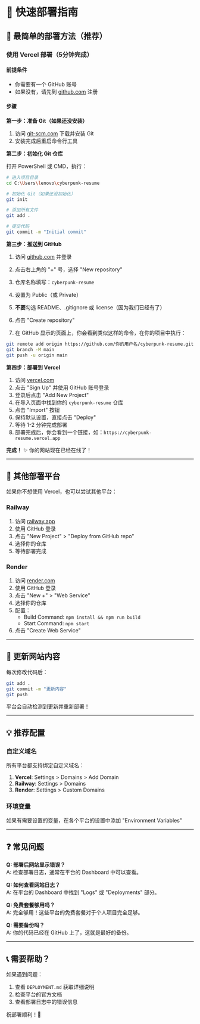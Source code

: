 # 🚀 快速部署指南

## 📌 最简单的部署方法（推荐）

### 使用 Vercel 部署（5分钟完成）

#### 前提条件
- 你需要有一个 GitHub 账号
- 如果没有，请先到 [github.com](https://github.com) 注册

#### 步骤

**第一步：准备 Git（如果还没安装）**

1. 访问 [git-scm.com](https://git-scm.com/download/win) 下载并安装 Git
2. 安装完成后重启命令行工具

**第二步：初始化 Git 仓库**

打开 PowerShell 或 CMD，执行：

```bash
# 进入项目目录
cd C:\Users\lenovo\cyberpunk-resume

# 初始化 Git（如果还没初始化）
git init

# 添加所有文件
git add .

# 提交代码
git commit -m "Initial commit"
```

**第三步：推送到 GitHub**

1. 访问 [github.com](https://github.com) 并登录
2. 点击右上角的 "+" 号，选择 "New repository"
3. 仓库名称填写：`cyberpunk-resume`
4. 设置为 Public（或 Private）
5. **不要**勾选 README、.gitignore 或 license（因为我们已经有了）
6. 点击 "Create repository"

7. 在 GitHub 显示的页面上，你会看到类似这样的命令，在你的项目中执行：

```bash
git remote add origin https://github.com/你的用户名/cyberpunk-resume.git
git branch -M main
git push -u origin main
```

**第四步：部署到 Vercel**

1. 访问 [vercel.com](https://vercel.com)
2. 点击 "Sign Up" 并使用 GitHub 账号登录
3. 登录后点击 "Add New Project"
4. 在导入页面中找到你的 `cyberpunk-resume` 仓库
5. 点击 "Import" 按钮
6. 保持默认设置，直接点击 "Deploy"
7. 等待 1-2 分钟完成部署
8. 部署完成后，你会看到一个链接，如：`https://cyberpunk-resume.vercel.app`

**完成！** ✨ 你的网站现在已经在线了！

---

## 🎯 其他部署平台

如果你不想使用 Vercel，也可以尝试其他平台：

### Railway

1. 访问 [railway.app](https://railway.app)
2. 使用 GitHub 登录
3. 点击 "New Project" > "Deploy from GitHub repo"
4. 选择你的仓库
5. 等待部署完成

### Render

1. 访问 [render.com](https://render.com)
2. 使用 GitHub 登录
3. 点击 "New +" > "Web Service"
4. 选择你的仓库
5. 配置：
   - Build Command: `npm install && npm run build`
   - Start Command: `npm start`
6. 点击 "Create Web Service"

---

## 🔄 更新网站内容

每次修改代码后：

```bash
git add .
git commit -m "更新内容"
git push
```

平台会自动检测到更新并重新部署！

---

## 💡 推荐配置

### 自定义域名

所有平台都支持绑定自定义域名：

1. **Vercel**: Settings > Domains > Add Domain
2. **Railway**: Settings > Domains
3. **Render**: Settings > Custom Domains

### 环境变量

如果有需要设置的变量，在各个平台的设置中添加 "Environment Variables"

---

## ❓ 常见问题

**Q: 部署后网站显示错误？**  
A: 检查部署日志，通常在平台的 Dashboard 中可以查看。

**Q: 如何查看网站日志？**  
A: 在平台的 Dashboard 中找到 "Logs" 或 "Deployments" 部分。

**Q: 免费套餐够用吗？**  
A: 完全够用！这些平台的免费套餐对于个人项目完全足够。

**Q: 需要备份吗？**  
A: 你的代码已经在 GitHub 上了，这就是最好的备份。

---

## 📞 需要帮助？

如果遇到问题：
1. 查看 `DEPLOYMENT.md` 获取详细说明
2. 检查平台的官方文档
3. 查看部署日志中的错误信息

祝部署顺利！🎉

